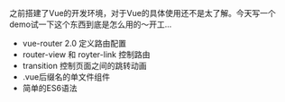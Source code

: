 之前搭建了Vue的开发环境，对于Vue的具体使用还不是太了解。今天写一个demo试一下这个东西到底是怎么用的～开工...

* vue-router 2.0 定义路由配置
* router-view 和 royter-link 控制路由
* transition 控制页面之间的跳转动画
* .vue后缀名的单文件组件
* 简单的ES6语法


